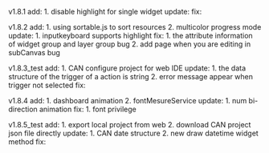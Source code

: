 v1.8.1
add:
    1. disable highlight for single widget
update:
fix:

v1.8.2
add:
    1. using sortable.js to sort resources
    2. multicolor progress mode
update:
    1. inputkeyboard supports highlight
fix:
    1. the attribute information of widget group and layer group bug 
    2. add page when you are editing in subCanvas bug

v1.8.3_test
add:
    1. CAN configure project for web IDE
update:
    1. the data structure of the trigger of a action is string
    2. error message appear when trigger not selected 
fix:

v1.8.4
add:
    1. dashboard animation
    2. fontMesureService
update:
    1. num bi-direction animation
fix:
    1. font privilege
    
v1.8.5_test
add:
    1. export local project from web
    2. download CAN project json file directly
update:
    1. CAN date structure
    2. new draw datetime widget method
fix:
    
